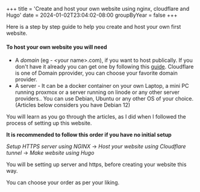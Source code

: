 +++
title = 'Create and host your own website using nginx, cloudflare and Hugo'
date = 2024-01-02T23:04:02-08:00
groupByYear = false
+++

Here is a step by step guide to help you create and host your own first website.

#### To host your own website you will need
-  A *domain* (eg - \<your name\>.com), if you want to host publically.
    If you don't have it already you can get one by following this [guide](https://developers.cloudflare.com/registrar/get-started/register-domain/). Cloudflare is one of Domain pprovider, you can choose your favorite domain provider.
- A server - It can be a docker container on your own Laptop, a mini PC running proxmox or a server running on linode or any other server providers..
    You can use Debian, Ubuntu or any other OS of your choice. (Articles below considers you have Debian 12)

You will learn as you go through the articles, as I did when I followed the process of setting up this website.

**It is recommended to follow this order if you have no initial setup**

*Setup HTTPS server using NGINX* -> *Host your website using Cloudflare tunnel* -> *Make website using Hugo*

You will be setting up server and https, before creating your website this way. 

You can choose your order as per your liking.